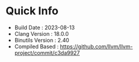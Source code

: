 # Quick Info
* Build Date : 2023-08-13
* Clang Version : 18.0.0
* Binutils Version : 2.40
* Compiled Based : https://github.com/llvm/llvm-project/commit/c3da9927
